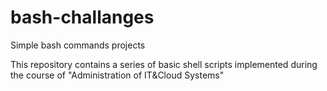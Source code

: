 # bash-challanges
Simple bash commands projects

This repository contains a series of basic shell scripts implemented during the course of "Administration of IT&Cloud Systems" 
